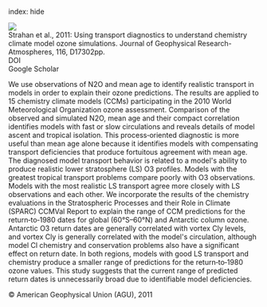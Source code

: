 index: hide

<div class="Citation">
    <div class="Citation-thumb CitationThumb-linked"  data-href="https://doi.org/10.1029/2010jd015360">
      <img src="https://static.claimspace.cloud/climate-study-static/refs/thumbs/11/Strahan_et_al_2011-thumb.png" />
    </div>

  <div class="Citation-body">
    <div class="Citation-text">Strahan et al., 2011: Using transport diagnostics to understand chemistry climate model ozone simulations. <span class="Article-journal">Journal of Geophysical Research-Atmospheres, </span><span class="Article-volume">116, </span>D17302pp.</div>
    <div class="Citation-links">
      <div class="CitationLink" data-href="https://doi.org/10.1029/2010jd015360">
        <div class="CitationLink-icon CitationLink-Doi"></div>
        <div class="CitationLink-text">DOI</div>
      </div>
      <div class="CitationLink" data-href="https://scholar.google.com/scholar?q=10.1029/2010jd015360">
        <div class="CitationLink-icon CitationLink-Scholar"></div>
        <div class="CitationLink-text">Google Scholar</div>
      </div>
    </div>
  </div>
</div>

We use observations of N2O and mean age to identify realistic transport in models in order to explain their ozone predictions. The results are applied to 15 chemistry climate models (CCMs) participating in the 2010 World Meteorological Organization ozone assessment. Comparison of the observed and simulated N2O, mean age and their compact correlation identifies models with fast or slow circulations and reveals details of model ascent and tropical isolation. This process‐oriented diagnostic is more useful than mean age alone because it identifies models with compensating transport deficiencies that produce fortuitous agreement with mean age. The diagnosed model transport behavior is related to a model's ability to produce realistic lower stratosphere (LS) O3 profiles. Models with the greatest tropical transport problems compare poorly with O3 observations. Models with the most realistic LS transport agree more closely with LS observations and each other. We incorporate the results of the chemistry evaluations in the Stratospheric Processes and their Role in Climate (SPARC) CCMVal Report to explain the range of CCM predictions for the return‐to‐1980 dates for global (60°S–60°N) and Antarctic column ozone. Antarctic O3 return dates are generally correlated with vortex Cly levels, and vortex Cly is generally correlated with the model's circulation, although model Cl chemistry and conservation problems also have a significant effect on return date. In both regions, models with good LS transport and chemistry produce a smaller range of predictions for the return‐to‐1980 ozone values. This study suggests that the current range of predicted return dates is unnecessarily broad due to identifiable model deficiencies.

<div class="Citation-copy">
&copy; American Geophysical Union (AGU), 2011
</div>